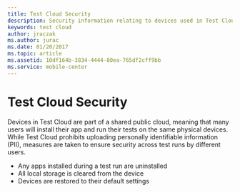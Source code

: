```yaml
---
title: Test Cloud Security
description: Security information relating to devices used in Test Cloud
keywords: test cloud
author: jraczak
ms.author: jurac
ms.date: 01/20/2017
ms.topic: article
ms.assetid: 10df164b-3834-4444-80ea-765df2cff9bb
ms.service: mobile-center
---
```


# Test Cloud Security

Devices in Test Cloud are part of a shared public cloud, meaning that many users will install their app and run their tests on the same physical devices. While Test Cloud prohibits uploading personally identifiable information (PII), measures are taken to ensure security across test runs by different users.

- Any apps installed during a test run are uninstalled
- All local storage is cleared from the device
- Devices are restored to their default settings
